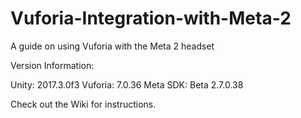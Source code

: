 # Vuforia-Integration-with-Meta-2
A guide on using Vuforia with the Meta 2 headset

Version Information:

Unity: 2017.3.0f3
Vuforia: 7.0.36
Meta SDK: Beta 2.7.0.38

Check out the Wiki for instructions.
